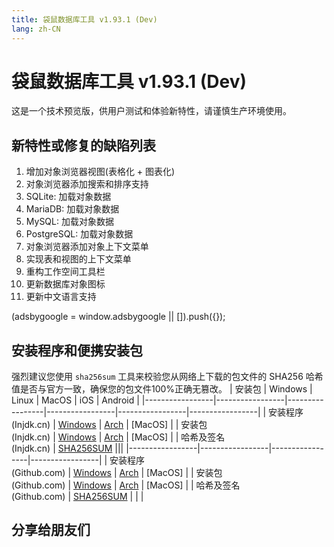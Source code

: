 ```yaml
---
title: 袋鼠数据库工具 v1.93.1 (Dev)
lang: zh-CN
---
```


# 袋鼠数据库工具 v1.93.1 (Dev)
这是一个技术预览版，供用户测试和体验新特性，请谨慎生产环境使用。

## 新特性或修复的缺陷列表
1. 增加对象浏览器视图(表格化 + 图表化)
2. 对象浏览器添加搜索和排序支持
3. SQLite: 加载对象数据
4. MariaDB: 加载对象数据
5. MySQL: 加载对象数据
6. PostgreSQL: 加载对象数据
7. 对象浏览器添加对象上下文菜单
8. 实现表和视图的上下文菜单
9. 重构工作空间工具栏
10. 更新数据库对象图标
11. 更新中文语言支持


<div>
    <script2 type="text/javascript" async="true" src="https://pagead2.googlesyndication.com/pagead/js/adsbygoogle.js" />
    <ins class="adsbygoogle"
        style="display:block; text-align:center;"
        data-ad-layout="in-article"
        data-ad-format="fluid"
        data-ad-client="ca-pub-3975819313740938"
        data-ad-slot="6760827895"></ins>
    <script2 type="text/javascript">
        (adsbygoogle = window.adsbygoogle || []).push({});
    </script2>
</div>

## 安装程序和便携安装包
强烈建议您使用 `sha256sum` 工具来校验您从网络上下载的包文件的 SHA256 哈希值是否与官方一致，确保您的包文件100%正确无篡改。
| 安装包          | Windows         | Linux           | MacOS           | iOS             | Android         |
|-----------------|-----------------|-----------------|-----------------|-----------------|-----------------|
| 安装程序<br/>(Injdk.cn) | [Windows](https://d4.injdk.cn/dbkangaroo/v1.93.1.220401/kangaroo-1.93.1.220401-AMD64.exe) | [Arch](https://d4.injdk.cn/dbkangaroo/v1.93.1.220401/kangaroo-1.93.1.220401-1-x86_64.pkg.tar.zst) | [MacOS] |
| 安装包<br/>(Injdk.cn)  | [Windows](https://d4.injdk.cn/dbkangaroo/v1.93.1.220401/kangaroo-1.93.1.220401-AMD64.7z) | [Arch](https://d4.injdk.cn/dbkangaroo/v1.93.1.220401/kangaroo-1.93.1.220401-arch.tar.gz) | [MacOS] |
| 哈希及签名<br/>(Injdk.cn) | [SHA256SUM](https://d4.injdk.cn/dbkangaroo/v1.93.1.220401/kangaroo-1.93.1.220401.sha256sum) |||
|-----------------|-----------------|-----------------|-----------------|
| 安装程序<br/>(Github.com) | [Windows](https://github.com/dbkangaroo/kangaroo/releases/download/v1.93.1.220401/kangaroo-1.93.1.220401-AMD64.exe) | [Arch](https://github.com/dbkangaroo/kangaroo/releases/download/v1.93.1.220401/kangaroo-1.93.1.220401-1-x86_64.pkg.tar.zst) | [MacOS] |
| 安装包<br/>(Github.com)  | [Windows](https://github.com/dbkangaroo/kangaroo/releases/download/v1.93.1.220401/kangaroo-1.93.1.220401-AMD64.7z) | [Arch](https://github.com/dbkangaroo/kangaroo/releases/download/v1.93.1.220401/kangaroo-1.93.1.220401-arch.tar.gz) | [MacOS] |
| 哈希及签名<br/>(Github.com) | [SHA256SUM](https://github.com/dbkangaroo/kangaroo/releases/download/v1.93.1.220401/kangaroo-1.93.1.220401.sha256sum) | | |

## 分享给朋友们
<social-share :networks="['wechat', 'qq', 'weibo', 'douban', 'facebook', 'twitter', 'telegram', 'line', 'skype', 'linkedin']" />
